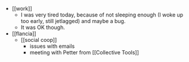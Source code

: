 - [[work]]
  - I was very tired today, because of not sleeping enough (I woke up too early, still jetlagged) and maybe a bug.
  - It was OK though.
- [[flancia]]
  - [[social coop]]
    - issues with emails
    - meeting with Petter from [[Collective Tools]]
